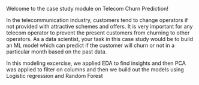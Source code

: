 Welcome to the case study module on Telecom Churn Prediction!

 

In the telecommunication industry, customers tend to change operators if not provided with attractive schemes and offers.
It is very important for any telecom operator to prevent the present customers from churning to other operators. 
As a data scientist, your task in this case study would be to build an ML model which can predict if the customer will churn or not in a particular month based on the past data.

In this modeling excercise, we applied EDA to find insights and then PCA was applied to filter on columns and then we build out the models using Logistic regression and Random Forest
